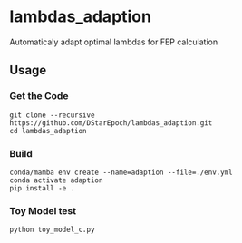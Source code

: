 # lambdas_adaption
Automaticaly adapt optimal lambdas for FEP calculation

## Usage

### Get the Code
```
git clone --recursive https://github.com/DStarEpoch/lambdas_adaption.git
cd lambdas_adaption
```

### Build
```
conda/mamba env create --name=adaption --file=./env.yml
conda activate adaption
pip install -e .
```

### Toy Model test
```
python toy_model_c.py
```

